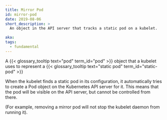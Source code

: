 ```yaml
---
title: Mirror Pod
id: mirror-pod
date: 2019-08-06
short_description: >
  An object in the API server that tracks a static pod on a kubelet.

aka:
tags:
  - fundamental
---
```


A {{< glossary_tooltip text="pod" term_id="pod" >}} object that a kubelet uses
to represent a {{< glossary_tooltip text="static pod" term_id="static-pod" >}}

<!--more-->

When the kubelet finds a static pod in its configuration, it automatically tries to
create a Pod object on the Kubernetes API server for it. This means that the pod
will be visible on the API server, but cannot be controlled from there.

(For example, removing a mirror pod will not stop the kubelet daemon from running it).
